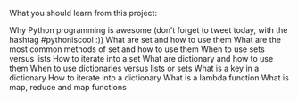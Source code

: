 What you should learn from this project:

Why Python programming is awesome (don’t forget to tweet today, with the hashtag #pythoniscool :)) What are set and how to use them What are the most common methods of set and how to use them When to use sets versus lists How to iterate into a set What are dictionary and how to use them When to use dictionaries versus lists or sets What is a key in a dictionary How to iterate into a dictionary What is a lambda function What is map, reduce and map functions
